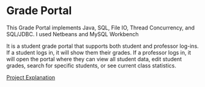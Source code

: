 # Grade Portal 

This Grade Portal implements Java, SQL, File IO, Thread Concurrency, and SQL/JDBC. 
I used Netbeans and MySQL Workbench

It is a student grade portal that supports both student and professor log-ins. If a student logs in,
it will show them their grades. If a professor logs in, it will open the portal where they can view
all student data, edit student grades, search for specific students, or see current class statistics.

[Project Explanation](https://docs.google.com/document/d/1dcpKVGQg7PrTMNxL3hbzns7dvW8c7iS2Hg-c94E0JI8/edit?usp=sharing)
